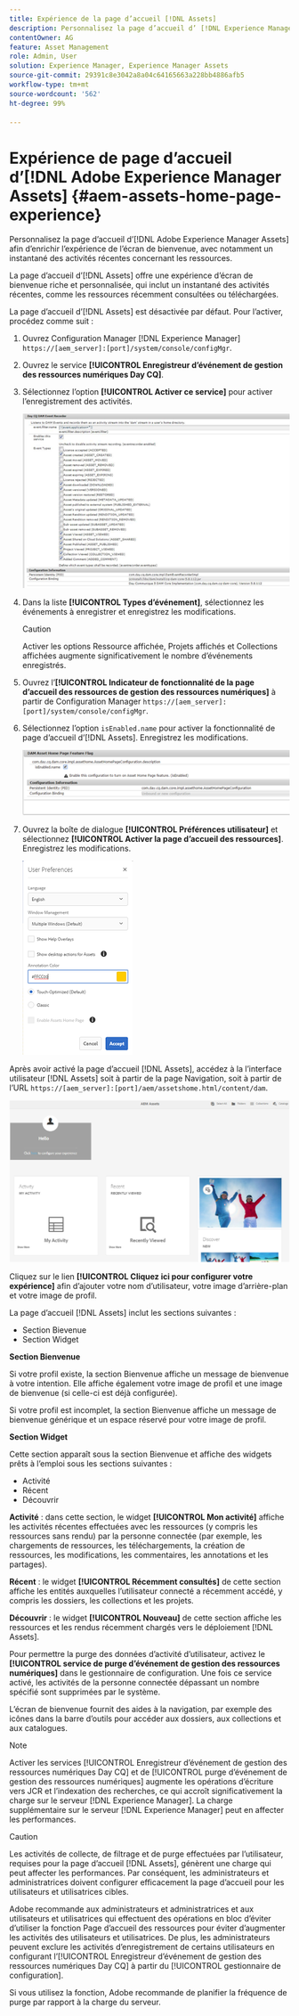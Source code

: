 ```yaml
---
title: Expérience de la page d’accueil [!DNL Assets]
description: Personnalisez la page d’accueil d’ [!DNL Experience Manager Assets]  afin d’enrichir l’expérience de l’écran de bienvenue, avec notamment un instantané des activités récentes concernant les ressources.
contentOwner: AG
feature: Asset Management
role: Admin, User
solution: Experience Manager, Experience Manager Assets
source-git-commit: 29391c8e3042a8a04c64165663a228bb4886afb5
workflow-type: tm+mt
source-wordcount: '562'
ht-degree: 99%

---
```


# Expérience de page d’accueil d’[!DNL Adobe Experience Manager Assets] {#aem-assets-home-page-experience}

Personnalisez la page d’accueil d’[!DNL Adobe Experience Manager Assets] afin d’enrichir l’expérience de l’écran de bienvenue, avec notamment un instantané des activités récentes concernant les ressources.

La page d’accueil d’[!DNL Assets] offre une expérience d’écran de bienvenue riche et personnalisée, qui inclut un instantané des activités récentes, comme les ressources récemment consultées ou téléchargées.

La page d’accueil d’[!DNL Assets] est désactivée par défaut. Pour l’activer, procédez comme suit :

1. Ouvrez Configuration Manager [!DNL Experience Manager] `https://[aem_server]:[port]/system/console/configMgr`.
1. Ouvrez le service **[!UICONTROL Enregistreur d’événement de gestion des ressources numériques Day CQ]**.
1. Sélectionnez l’option **[!UICONTROL Activer ce service]** pour activer l’enregistrement des activités.

   ![chlimage_1-250](assets/chlimage_1-250.png)

1. Dans la liste **[!UICONTROL Types d’événement]**, sélectionnez les événements à enregistrer et enregistrez les modifications.

   >[!CAUTION]
   >
   >Activer les options Ressource affichée, Projets affichés et Collections affichées augmente significativement le nombre d’événements enregistrés.

1. Ouvrez l’**[!UICONTROL Indicateur de fonctionnalité de la page d’accueil des ressources de gestion des ressources numériques]** à partir de Configuration Manager `https://[aem_server]:[port]/system/console/configMgr`.
1. Sélectionnez l’option `isEnabled.name` pour activer la fonctionnalité de page d’accueil d’[!DNL Assets]. Enregistrez les modifications.

   ![chlimage_1-251](assets/chlimage_1-251.png)

1. Ouvrez la boîte de dialogue **[!UICONTROL Préférences utilisateur]** et sélectionnez **[!UICONTROL Activer la page d’accueil des ressources]**. Enregistrez les modifications.

   ![Activation de la page d’accueil des ressources dans la boîte de dialogue Préférences utilisateur](assets/Annotation-color.png)

Après avoir activé la page d’accueil [!DNL Assets], accédez à la l’interface utilisateur [!DNL Assets] soit à partir de la page Navigation, soit à partir de l’URL `https://[aem_server]:[port]/aem/assetshome.html/content/dam`.

![Configuration du lien d’expérience sur l’interface utilisateur d’Assets](assets/config-experience-link.png)

Cliquez sur le lien **[!UICONTROL Cliquez ici pour configurer votre expérience]** afin d’ajouter votre nom d’utilisateur, votre image d’arrière-plan et votre image de profil.

La page d’accueil [!DNL Assets] inclut les sections suivantes :

* Section Bievenue
* Section Widget

**Section Bienvenue**

Si votre profil existe, la section Bienvenue affiche un message de bienvenue à votre intention. Elle affiche également votre image de profil et une image de bienvenue (si celle-ci est déjà configurée).

Si votre profil est incomplet, la section Bienvenue affiche un message de bienvenue générique et un espace réservé pour votre image de profil.

**Section Widget**

Cette section apparaît sous la section Bienvenue et affiche des widgets prêts à l’emploi sous les sections suivantes :

* Activité
* Récent
* Découvrir

**Activité** : dans cette section, le widget **[!UICONTROL Mon activité]** affiche les activités récentes effectuées avec les ressources (y compris les ressources sans rendu) par la personne connectée (par exemple, les chargements de ressources, les téléchargements, la création de ressources, les modifications, les commentaires, les annotations et les partages).

**Récent** : le widget **[!UICONTROL Récemment consultés]** de cette section affiche les entités auxquelles l’utilisateur connecté a récemment accédé, y compris les dossiers, les collections et les projets.

**Découvrir** : le widget **[!UICONTROL Nouveau]** de cette section affiche les ressources et les rendus récemment chargés vers le déploiement [!DNL Assets].

Pour permettre la purge des données d’activité d’utilisateur, activez le **[!UICONTROL service de purge d’événement de gestion des ressources numériques]** dans le gestionnaire de configuration. Une fois ce service activé, les activités de la personne connectée dépassant un nombre spécifié sont supprimées par le système.

L’écran de bienvenue fournit des aides à la navigation, par exemple des icônes dans la barre d’outils pour accéder aux dossiers, aux collections et aux catalogues.

>[!NOTE]
>
>Activer les services [!UICONTROL Enregistreur d’événement de gestion des ressources numériques Day CQ] et de [!UICONTROL purge d’événement de gestion des ressources numériques] augmente les opérations d’écriture vers JCR et l’indexation des recherches, ce qui accroît significativement la charge sur le serveur [!DNL Experience Manager]. La charge supplémentaire sur le serveur [!DNL Experience Manager] peut en affecter les performances.

>[!CAUTION]
>
>Les activités de collecte, de filtrage et de purge effectuées par l’utilisateur, requises pour la page d’accueil [!DNL Assets], génèrent une charge qui peut affecter les performances. Par conséquent, les administrateurs et administratrices doivent configurer efficacement la page d’accueil pour les utilisateurs et utilisatrices cibles.
>
>Adobe recommande aux administrateurs et administratrices et aux utilisateurs et utilisatrices qui effectuent des opérations en bloc d’éviter d’utiliser la fonction Page d’accueil des ressources pour éviter d’augmenter les activités des utilisateurs et utilisatrices. De plus, les administrateurs peuvent exclure les activités d’enregistrement de certains utilisateurs en configurant l’[!UICONTROL Enregistreur d’événement de gestion des ressources numériques Day CQ] à partir du [!UICONTROL gestionnaire de configuration].
>
>Si vous utilisez la fonction, Adobe recommande de planifier la fréquence de purge par rapport à la charge du serveur.

